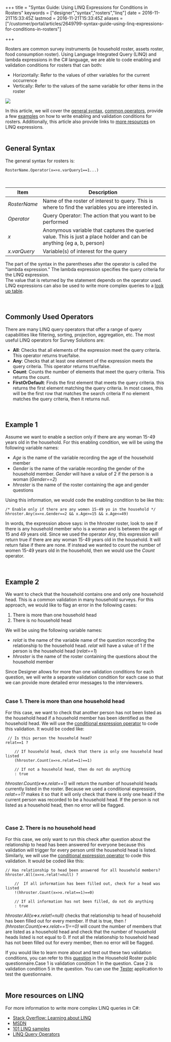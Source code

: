 +++
title = "Syntax Guide: Using LINQ Expressions for Conditions in Rosters"
keywords = ["designer","syntax","rosters","linq"]
date = 2016-11-21T15:33:45Z
lastmod = 2016-11-21T15:33:45Z
aliases = ["/customer/portal/articles/2649799-syntax-guide-using-linq-expressions-for-conditions-in-rosters"]

+++

Rosters are common survey instruments (ie household roster, assets
roster, food consumption roster). Using Language Integrated Query (LINQ)
and lambda expressions in the C\# language, we are able to code enabling
and validation conditions for rosters that can both:

-   Horizontally: Refer to the values of other variables for the current
    occurrence
-   Vertically: Refer to the values of the same variable for other items
    in the roster

![](/images/717594.png)  
  
In this article, we will cover the [general syntax](#syntax), [common
operators](#operators), provide a few [examples](#examples) on how to
write enabling and validation conditions for rosters. Additionally, this
article also provide links to [more resources](#moreref) on LINQ
expressions.  
 

<span id="syntax"></span>**General Syntax**
-------------------------------------------

The general syntax for rosters is:

    RosterName.Operator(x=>x.varQuery1==1...)

 

<table>
<thead>
<tr class="header">
<th><strong>Item</strong></th>
<th><strong>Description</strong></th>
</tr>
</thead>
<tbody>
<tr class="odd">
<td><em>RosterName</em></td>
<td>Name of the roster of interest to query. This is where to find the variables you are interested in.</td>
</tr>
<tr class="even">
<td><em>Operator</em></td>
<td>Query Operator: The action that you want to be performed</td>
</tr>
<tr class="odd">
<td><em>x</em></td>
<td>Anonymous variable that captures the queried value. This is just a place holder and can be anything (eg a, b, person)</td>
</tr>
<tr class="even">
<td><em>x.varQuery</em></td>
<td>Variable(s) of interest for the query</td>
</tr>
</tbody>
</table>

  
  
  
  
  
  
  
  
  
  
  
The part of the syntax in the parentheses after the operator is called
the "lambda expression." The lambda expression specifies the query
criteria for the LINQ expression.  
The value that is returned by the statement depends on the operator
used. LINQ expressions can also be used to write more complex queries to
a [look up table](/questionnaire-designer/lookup-tables).  
  
 

<span id="operators"></span>**Commonly Used Operators**
-------------------------------------------------------

There are many LINQ query operators that offer a range of query
capabilities like filtering, sorting, projection, aggregation, etc. The
most useful LINQ operators for Survey Solutions are:

-   **All**: Checks that all elements of the expression meet the query
    criteria. This operator returns true/false.
-   **Any**: Checks that at least one element of the expression meets
    the query criteria. This operator returns true/false.
-   **Count**: Counts the number of elements that meet the query
    criteria. This returns the count.
-   **FirstOrDefault**: Finds the first element that meets the query
    criteria. this returns the first element matching the query
    criteria. In most cases, this will be the first row that matches the
    search criteria If no element matches the query criteria, then it
    returns null.

  
  
 

<span id="examples"></span>**Example 1**
----------------------------------------

Assume we want to enable a section only if there are any woman 15-49
years old in the household. For this enabling condition, we will be
using the following variable names:

-   *Age* is the name of the variable recording the age of the household
    member
-   *Gender* is the name of the variable recording the gender of the
    household member. *Gender* will have a value of 2 if the person is a
    woman (*Gender==2*)
-   *hhroster* is the name of the roster containing the age and gender
    questions

Using this information, we would code the enabling condition to be like
this:

    /* Enable only if there are any women 15-49 yo in the household */
    hhroster.Any(x=>x.Gender==2 && x.Age>=15 && x.Age<=49)

In words, the expression above says: in the hhroster roster, look to see
if there is any household member who is a woman and is between the age
of 15 and 49 years old. Since we used the operator *Any*, this
expression will return true if there are any woman 15-49 years old in
the household. It will return false if there are none. If instead we
wanted to count the number of women 15-49 years old in the household,
then we would use the *Count* operator.  
  
 

**Example 2**
-------------

We want to check that the household contains one and only one household
head. This is a common validation in many household surveys. For this
approach, we would like to flag an error in the following cases:

1.  There is more than one household head
2.  There is no household head

We will be using the following variable names:

-   *relat* is the name of the variable name of the question recording
    the relationship to the household head. *relat* will have a value of
    1 if the person is the household head (*relat==1*)
-   *hhroster* is the name of the roster containing the questions about
    the household member

Since Designer allows for more than one validation conditions for each
question, we will write a separate validation condition for each case so
that we can provide more detailed error messages to the interviewers.  
 

### Case 1. There is more than one household head

  
For this case, we want to check that another person has not been listed
as the household head if a household member has been identified as the
household head. We will use the [conditional expression
operator](http://support.mysurvey.solutions/customer/en/portal/articles/2537453-syntax-guide-operators?b_id=12728#other)
to code this validation. It would be coded like:

     // Is this person the household head?
    relat==1 ?
        
        // If household head, check that there is only one household head listed
        (hhroster.Count(x=>x.relat==1)==1) 
        
        // If not a household head, then do not do anything
        : true

*hhroster.Count(x=&gt;x.relat==1)* will return the number of household
heads currently listed in the roster. Because we used a conditional
expression, *relat==1?* makes it so that it will only check that there
is only one head if the current person was recorded to be a household
head. If the person is not listed as a household head, then no error
will be flagged.  
  
 

### Case 2. There is no household head

  
For this case, we only want to run this check after question about the
relationship to head has been answered for everyone because this
validation will trigger for every person until the household head is
listed. Similarly, we will use the [conditional expression
operator](http://support.mysurvey.solutions/customer/en/portal/articles/2537453-syntax-guide-operators?b_id=12728#other)
to code this validation. It would be coded like this:

    // Has relationship to head been answered for all household members?
    hhroster.All(x=>x.relat!=null) ?
        
        //  If all information has been filled out, check for a head was listed
        !(hhroster.Count(x=>x.relat==1)==0)
        
        // If all information has not been filled, do not do anything
        : true

*hhroster.All(x=&gt;x.relat!=null)* checks that relationship to head of
household has been filled out for every member. If that is true, then
*!(hhroster.Count(x=&gt;x.relat==1)==0)* will count the number of
members that are listed as a household head and check that the number of
household heads listed is not equal to 0. If not all the relationship to
household head has not been filled out for every member, then no error
will be flagged.  
  
If you would like to learn more about and test out these two validation
conditions, you can refer to this
[question](https://solutions.worldbank.org/questionnaire/details/116bba6b43e247048a45d88f3ca3b4a8/chapter/20a1b67d72390695b07f91848bd6e90c/question/b87aeba00d9b48ac91f3b7e15cae9bed)
in the Household Roster public questionnaire.Case 1 is validation
condition 1 in the question. Case 2 is validation condition 5 in the
question. You can use the
[Tester](/questionnaire-designer/testing-your-questionnaires-using-the-tester-application)
application to test the questionnaire.  
 

<span id="moreref"></span>**More resources on LINQ**
----------------------------------------------------

For more information to write more complex LINQ queries in C\#:

-   [Stack Overflow: Learning about
    LINQ](http://stackoverflow.com/questions/16322/learning-about-linq)
-   [MSDN](https://msdn.microsoft.com/en-us/library/mt693024.aspx)
-   [101 LINQ
    samples](https://code.msdn.microsoft.com/101-LINQ-Samples-3fb9811b)
-   [LINQ Query
    Operators](https://www.tutorialspoint.com/linq/linq_query_operators.htm)
